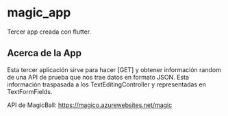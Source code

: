 # magic_app

Tercer app creada con flutter.

## Acerca de la App

Esta tercer aplicación sirve para hacer [GET] y obtener información random de una API de prueba que nos trae datos en formato JSON. Esta información traspasada a los TextEditingController y representadas en TextFormFields.

API de MagicBall: https://magico.azurewebsites.net/magic
